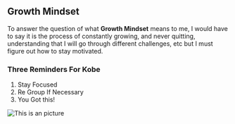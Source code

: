 ## Growth Mindset

To answer the question of what **Growth Mindset** means to me, I would have to say it is the process of constantly growing, and never quitting, understanding that I will go through different challenges, etc but I must figure out how to stay motivated.

### Three Reminders For Kobe
1. Stay Focused
2. Re Group If Necessary
3. You Got this!

![This is an picture](https://www.google.com/url?sa=i&url=https%3A%2F%2Fwww.epicquotes.com%2F15-inspiring-quotes-from-the-mamba-mentality-by-kobe-bryant%2F&psig=AOvVaw1bbNeoep-v7JkUgAgDoWQ2&ust=1675228054549000&source=images&cd=vfe&ved=0CA8QjRxqFwoTCNiW7_qE8fwCFQAAAAAdAAAAABAE)
